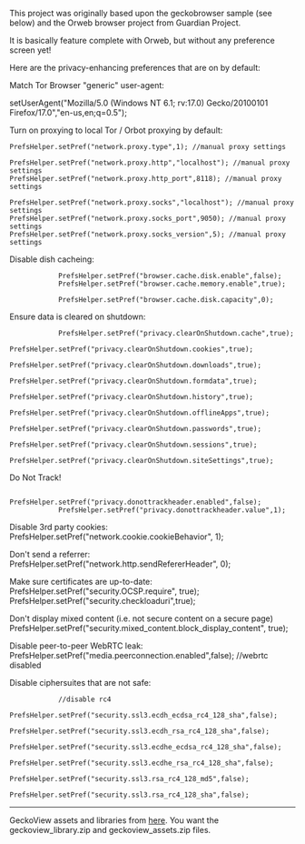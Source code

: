 This project was originally based upon the geckobrowser sample (see below) and the Orweb browser project from Guardian Project.

It is basically feature complete with Orweb, but without any preference screen yet! 

Here are the privacy-enhancing preferences that are on by default:

Match Tor Browser "generic" user-agent:

  setUserAgent("Mozilla/5.0 (Windows NT 6.1; rv:17.0) Gecko/20100101 Firefox/17.0","en-us,en;q=0.5");

Turn on proxying to local Tor / Orbot proxying by default:
               
    PrefsHelper.setPref("network.proxy.type",1); //manual proxy settings
    
    PrefsHelper.setPref("network.proxy.http","localhost"); //manual proxy settings
    PrefsHelper.setPref("network.proxy.http_port",8118); //manual proxy settings
    
    PrefsHelper.setPref("network.proxy.socks","localhost"); //manual proxy settings
    PrefsHelper.setPref("network.proxy.socks_port",9050); //manual proxy settings
    PrefsHelper.setPref("network.proxy.socks_version",5); //manual proxy settings

Disable dish cacheing:

                PrefsHelper.setPref("browser.cache.disk.enable",false);
                PrefsHelper.setPref("browser.cache.memory.enable",true); 
                    
                PrefsHelper.setPref("browser.cache.disk.capacity",0);

Ensure data is cleared on shutdown:

                PrefsHelper.setPref("privacy.clearOnShutdown.cache",true);
                PrefsHelper.setPref("privacy.clearOnShutdown.cookies",true);
                PrefsHelper.setPref("privacy.clearOnShutdown.downloads",true);
                PrefsHelper.setPref("privacy.clearOnShutdown.formdata",true);
                PrefsHelper.setPref("privacy.clearOnShutdown.history",true);
                PrefsHelper.setPref("privacy.clearOnShutdown.offlineApps",true);
                PrefsHelper.setPref("privacy.clearOnShutdown.passwords",true);
                PrefsHelper.setPref("privacy.clearOnShutdown.sessions",true);
                PrefsHelper.setPref("privacy.clearOnShutdown.siteSettings",true);

Do Not Track!

                PrefsHelper.setPref("privacy.donottrackheader.enabled",false);
                PrefsHelper.setPref("privacy.donottrackheader.value",1);

Disable 3rd party cookies:                
                PrefsHelper.setPref("network.cookie.cookieBehavior", 1);
                
Don't send a referrer:
                PrefsHelper.setPref("network.http.sendRefererHeader", 0);

Make sure certificates are up-to-date:        
                PrefsHelper.setPref("security.OCSP.require", true);
                PrefsHelper.setPref("security.checkloaduri",true);

Don't display mixed content (i.e. not secure content on a secure page)                
                PrefsHelper.setPref("security.mixed_content.block_display_content", true);
                
Disable peer-to-peer WebRTC leak:                
                PrefsHelper.setPref("media.peerconnection.enabled",false); //webrtc disabled

Disable ciphersuites that are not safe:

                //disable rc4
                PrefsHelper.setPref("security.ssl3.ecdh_ecdsa_rc4_128_sha",false);
                PrefsHelper.setPref("security.ssl3.ecdh_rsa_rc4_128_sha",false);
                PrefsHelper.setPref("security.ssl3.ecdhe_ecdsa_rc4_128_sha",false);
                PrefsHelper.setPref("security.ssl3.ecdhe_rsa_rc4_128_sha",false);
                PrefsHelper.setPref("security.ssl3.rsa_rc4_128_md5",false);
                PrefsHelper.setPref("security.ssl3.rsa_rc4_128_sha",false);

******
GeckoView assets and libraries from [here](http://ftp.mozilla.org/pub/mozilla.org/mobile/nightly/latest-mozilla-central-android/). You want the geckoview_library.zip and geckoview_assets.zip files.
